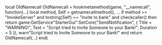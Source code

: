 local OldNamecall
OldNamecall = hookmetamethod(game, "__namecall", function(...)
    local method, Self = getnamecallmethod(), ...
    if method == "InvokeServer" and tostring(Self) == "invite to bank" and checkcaller() then
        return game:GetService"StarterGui":SetCore("SendNotification", { Title = "WARNING!", Text = "Script tried to Invite Someone to your Bank!", Duration = 5 }), warn"Script tried to Invite Someone to your Bank!"
    end
    return OldNamecall(...)
end)
